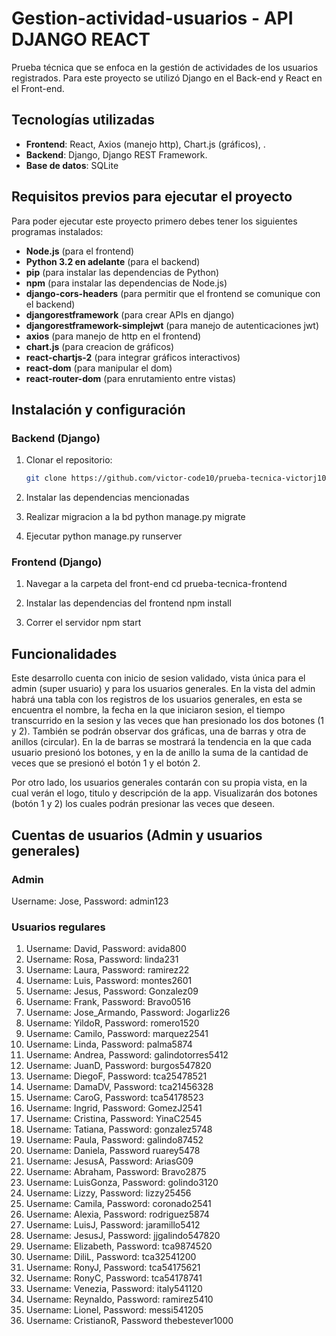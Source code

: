 # Gestion-actividad-usuarios - API DJANGO REACT
Prueba técnica que se enfoca en la gestión de actividades de los usuarios registrados. Para este proyecto se utilizó Django en el Back-end y React en el Front-end.

## Tecnologías utilizadas

- **Frontend**: React, Axios (manejo http), Chart.js (gráficos), .
- **Backend**: Django, Django REST Framework.
- **Base de datos**: SQLite

## Requisitos previos para ejecutar el proyecto

Para poder ejecutar este proyecto primero debes tener los siguientes programas instalados:

- **Node.js** (para el frontend)
- **Python 3.2 en adelante** (para el backend)
- **pip** (para instalar las dependencias de Python)
- **npm** (para instalar las dependencias de Node.js)
- **django-cors-headers** (para permitir que el frontend se comunique con el backend)
- **djangorestframework** (para crear APIs en django)
- **djangorestframework-simplejwt** (para manejo de autenticaciones jwt)
- **axios** (para manejo de http en el frontend)
- **chart.js** (para creacion de gráficos)
- **react-chartjs-2** (para integrar gráficos interactivos)
- **react-dom** (para manipular el dom)
- **react-router-dom** (para enrutamiento entre vistas)


## Instalación y configuración
### Backend (Django)

1. Clonar el repositorio:
   ```bash
   git clone https://github.com/victor-code10/prueba-tecnica-victorj10.git
   
2. Instalar las dependencias mencionadas

3. Realizar migracion a la bd
   python manage.py migrate

4. Ejecutar
   python manage.py runserver

### Frontend (Django)
1. Navegar a la carpeta del front-end
   cd prueba-tecnica-frontend

2. Instalar las dependencias del frontend
   npm install

3. Correr el servidor
   npm start

## Funcionalidades
Este desarrollo cuenta con inicio de sesion validado, vista única para el admin (super usuario) y para los usuarios generales. En la vista del admin habrá una tabla con los registros de los usuarios generales, en esta se encuentra el nombre, la fecha en la que iniciaron sesion, el tiempo transcurrido en la sesion y las veces que han presionado los dos botones (1 y 2).
También se podrán observar dos gráficas, una de barras y otra de anillos (circular). En la de barras se mostrará la tendencia en la que cada usuario presionó los botones, y en la de anillo la suma de la cantidad de veces que se presionó el botón 1 y el botón 2.

Por otro lado, los usuarios generales contarán con su propia vista, en la cual verán el logo, titulo y descripción de la app. Visualizarán dos botones (botón 1 y 2) los cuales podrán presionar las veces que deseen.

## Cuentas de usuarios (Admin y usuarios generales)
### Admin
Username: Jose, Password: admin123

### Usuarios regulares
1. Username: David, Password: avida800
2. Username: Rosa, Password: linda231
3. Username: Laura, Password: ramirez22
4. Username: Luis, Password: montes2601
5. Username: Jesus, Password: Gonzalez09
6. Username: Frank, Password: Bravo0516
7. Username: Jose_Armando, Password: Jogarliz26
8. Username: YildoR, Password: romero1520
9. Username: Camilo, Password: marquez2541 
10. Username: Linda, Password: palma5874
11. Username: Andrea, Password: galindotorres5412
12. Username: JuanD, Password: burgos547820
13. Username: DiegoF, Password: tca25478521
14. Username: DamaDV, Password: tca21456328
15. Username: CaroG, Password: tca54178523
16. Username: Ingrid, Password: GomezJ2541
17. Username: Cristina, Password: YinaC2545
18. Username: Tatiana, Password: gonzalez5748
19. Username: Paula, Password: galindo87452
20. Username: Daniela, Password ruarey5478
21. Username: JesusA, Password: AriasG09
22. Username: Abraham, Password: Bravo2875
23. Username: LuisGonza, Password: golindo3120
24. Username: Lizzy, Password: lizzy25456
25. Username: Camila, Password: coronado2541 
26. Username: Alexia, Password: rodriguez5874
27. Username: LuisJ, Password: jaramillo5412
28. Username: JesusJ, Password: jjgalindo547820
29. Username: Elizabeth, Password: tca9874520
30. Username: DiliL, Password: tca32541200
31. Username: RonyJ, Password: tca54175621
32. Username: RonyC, Password: tca54178741
33. Username: Venezia, Password: italy541120
34. Username: Reynaldo, Password: ramirez5410
35. Username: Lionel, Password: messi541205
36. Username: CristianoR, Password thebestever1000
